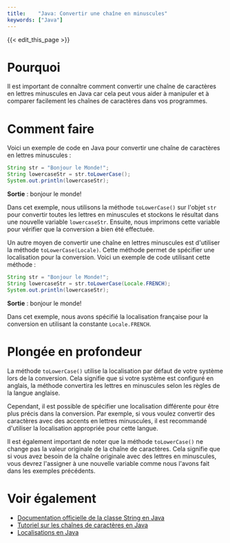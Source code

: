 ```yaml
---
title:    "Java: Convertir une chaîne en minuscules"
keywords: ["Java"]
---
```


{{< edit_this_page >}}

# Pourquoi
Il est important de connaître comment convertir une chaîne de caractères en lettres minuscules en Java car cela peut vous aider à manipuler et à comparer facilement les chaînes de caractères dans vos programmes.

# Comment faire
Voici un exemple de code en Java pour convertir une chaîne de caractères en lettres minuscules : 

```Java
String str = "Bonjour le Monde!";
String lowercaseStr = str.toLowerCase(); 
System.out.println(lowercaseStr);
```
**Sortie** : bonjour le monde!

Dans cet exemple, nous utilisons la méthode `toLowerCase()` sur l'objet `str` pour convertir toutes les lettres en minuscules et stockons le résultat dans une nouvelle variable `lowercaseStr`. Ensuite, nous imprimons cette variable pour vérifier que la conversion a bien été effectuée.

Un autre moyen de convertir une chaîne en lettres minuscules est d'utiliser la méthode `toLowerCase(Locale)`. Cette méthode permet de spécifier une localisation pour la conversion. Voici un exemple de code utilisant cette méthode :

```Java
String str = "Bonjour le Monde!";
String lowercaseStr = str.toLowerCase(Locale.FRENCH); 
System.out.println(lowercaseStr);
```
**Sortie** : bonjour le monde!

Dans cet exemple, nous avons spécifié la localisation française pour la conversion en utilisant la constante `Locale.FRENCH`.

# Plongée en profondeur
La méthode `toLowerCase()` utilise la localisation par défaut de votre système lors de la conversion. Cela signifie que si votre système est configuré en anglais, la méthode convertira les lettres en minuscules selon les règles de la langue anglaise.

Cependant, il est possible de spécifier une localisation différente pour être plus précis dans la conversion. Par exemple, si vous voulez convertir des caractères avec des accents en lettres minuscules, il est recommandé d'utiliser la localisation appropriée pour cette langue.

Il est également important de noter que la méthode `toLowerCase()` ne change pas la valeur originale de la chaîne de caractères. Cela signifie que si vous avez besoin de la chaîne originale avec des lettres en minuscules, vous devrez l'assigner à une nouvelle variable comme nous l'avons fait dans les exemples précédents.

# Voir également
- [Documentation officielle de la classe String en Java](https://docs.oracle.com/javase/8/docs/api/java/lang/String.html)
- [Tutoriel sur les chaînes de caractères en Java](https://www.w3schools.com/java/java_strings.asp)
- [Localisations en Java](https://docs.oracle.com/javase/8/docs/api/java/util/Locale.html)